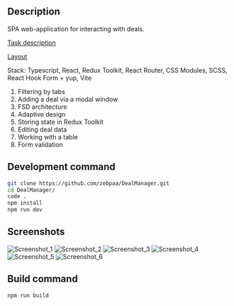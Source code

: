 ## Description

SPA web-application for interacting with deals.

[Task description](https://docviewer.yandex.ru/view/1797643866/?page=1&*=Pyjgdha7S7Wsq1NkkuTT%2F%2FfteYN7InVybCI6InlhLW1haWw6Ly8xODgwMjUyODQ0NDI3MTg2MzYvMS4yIiwidGl0bGUiOiLQotC10YHRgtC%2B0LLQvtC1INC30LDQtNCw0L3QuNC1IChmcm9udCkudHh0Iiwibm9pZnJhbWUiOmZhbHNlLCJ1aWQiOiIxNzk3NjQzODY2IiwidHMiOjE3MzMyMTE4NDYzNTIsInl1IjoiNDE5MzgxNjUyMTcwOTEzMTg3NiJ9)

[Layout](https://www.figma.com/design/3BvdZRWkYNtNqZjRBmQraS/Test?node-id=6-905&node-type=frame&t=FDirMczvfuQa55sA-0)

Stack: Typescript, React, Redux Toolkit, React Router, CSS Modules, SCSS, React Hook Form + yup, Vite

1) Filtering by tabs
2) Adding a deal via a modal window
3) FSD architecture
4) Adaptive design
5) Storing state in Redux Toolkit
6) Editing deal data
7) Working with a table
8) Form validation

## Development command

```sh
git clone https://github.com/zebpaa/DealManager.git
cd DealManager/
code .
npm install
npm run dev
```

## Screenshots

![Screenshot_1](https://github.com/user-attachments/assets/94a0c963-6b84-4f77-8830-6023e56b7cc8)
![Screenshot_2](https://github.com/user-attachments/assets/821b18bb-0db6-4d19-a042-7f9bb2602efe)
![Screenshot_3](https://github.com/user-attachments/assets/245a56fc-ab0a-47a8-b93a-a32018c6aaad)
![Screenshot_4](https://github.com/user-attachments/assets/131f1a9b-ffef-45b0-9344-f51962b7aab8)
![Screenshot_5](https://github.com/user-attachments/assets/c43e07e4-9b37-48ea-a8cb-3cc39f47eb1b)
![Screenshot_6](https://github.com/user-attachments/assets/3c6c443a-64d6-4a3a-bf52-1018bab0fa87)

## Build command

```sh
npm run build
```
